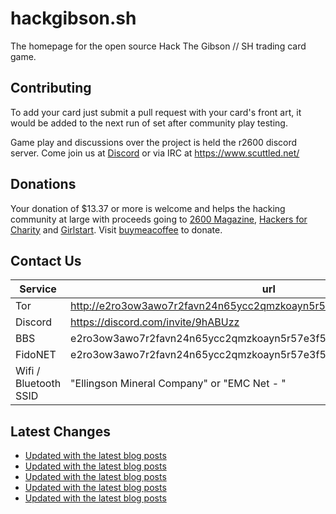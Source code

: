 # hackgibson.sh
The homepage for the open source Hack The Gibson // SH trading card game.


## Contributing

To add your card just submit a pull request with your card's front art, it would be added to the next run of set after community play testing.

Game play and discussions over the project is held the r2600 discord server. Come join us at [Discord](https://discord.com/invite/9hABUzz) or via IRC at https://www.scuttled.net/


## Donations

Your donation of $13.37 or more is welcome and helps the hacking community at large with proceeds going to [2600 Magazine](https://2600.com/), [Hackers for Charity](https://hackersforcharity.org) and [Girlstart](https://girlstart.org).  Visit [buymeacoffee](https://www.buymeacoffee.com/hackgibson.sh) to donate.


## Contact Us

Service | url
-|-
Tor | http://e2ro3ow3awo7r2favn24n65ycc2qmzkoayn5r57e3f56nvjwdcgg32ad.onion
Discord | https://discord.com/invite/9hABUzz
BBS | e2ro3ow3awo7r2favn24n65ycc2qmzkoayn5r57e3f56nvjwdcgg32ad.onion:23
FidoNET | e2ro3ow3awo7r2favn24n65ycc2qmzkoayn5r57e3f56nvjwdcgg32ad.onion:24554
Wifi / Bluetooth SSID | "Ellingson Mineral Company" or "EMC Net - <fidonet address>"

## Latest Changes
<!-- BLOG-POST-LIST:START -->
- [Updated with the latest blog posts](https://github.com/DFW2600/hackgibson.sh/commit/0f98bdbf0b7728a6610fc465c2c7e4473e893924)
- [Updated with the latest blog posts](https://github.com/DFW2600/hackgibson.sh/commit/e0e3d9ef2baad0ed555f43c5a54a89fccc57fe79)
- [Updated with the latest blog posts](https://github.com/DFW2600/hackgibson.sh/commit/b636909b95d826053a43a58ba865a5ef3c6877c8)
- [Updated with the latest blog posts](https://github.com/DFW2600/hackgibson.sh/commit/591a8125f920a68983114af9acc25d59bb27459e)
- [Updated with the latest blog posts](https://github.com/DFW2600/hackgibson.sh/commit/6327af0758519e2722b7d1e41c9d01aa7e1b6b2e)
<!-- BLOG-POST-LIST:END -->
